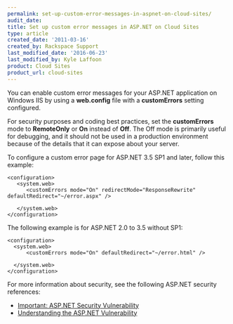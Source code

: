 ```yaml
---
permalink: set-up-custom-error-messages-in-aspnet-on-cloud-sites/
audit_date:
title: Set up custom error messages in ASP.NET on Cloud Sites
type: article
created_date: '2011-03-16'
created_by: Rackspace Support
last_modified_date: '2016-06-23'
last_modified_by: Kyle Laffoon
product: Cloud Sites
product_url: cloud-sites
---
```


You can enable custom error messages for your ASP.NET application on
Windows IIS by using a **web.config** file with a **customErrors**
setting configured.

For security purposes and coding best practices, set the
**customErrors** mode to **RemoteOnly** or **On** instead of **Off**.
The Off mode is primarily useful for debugging, and it should not be
used in a production environment because of the details that it can
expose about your server.

To configure a custom error page for ASP.NET 3.5 SP1 and later, follow
this example:

    <configuration>
       <system.web>
          <customErrors mode="On" redirectMode="ResponseRewrite" defaultRedirect="~/error.aspx" />

       </system.web>
    </configuration>

The following example is for ASP.NET 2.0 to 3.5 without SP1:

    <configuration>
      <system.web>
          <customErrors mode="On" defaultRedirect="~/error.html" />

      </system.web>
    </configuration>

For more information about security, see the following ASP.NET security
references:

-   [Important: ASP.NET Security Vulnerability](http://weblogs.asp.net/scottgu/archive/2010/09/18/important-asp-net-security-vulnerability.aspx)
-   [Understanding the ASP.NET Vulnerability](http://blogs.technet.com/b/srd/archive/2010/09/17/understanding-the-asp-net-vulnerability.aspx)
